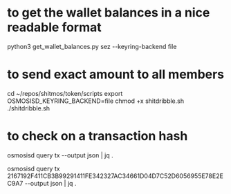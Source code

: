 
# to get the wallet balances in a nice readable format
python3 get_wallet_balances.py sez --keyring-backend file

# to send exact amount to all members
cd ~/repos/shitmos/token/scripts
export OSMOSISD_KEYRING_BACKEND=file
chmod +x shitdribble.sh
./shitdribble.sh

# to check on a transaction hash
osmosisd query tx <transaction hash> --output json | jq .

osmosisd query tx 2167192F411CB3B99291411FE342327AC34661D04D7C52D6056955E78E2EC9A7 --output json | jq .